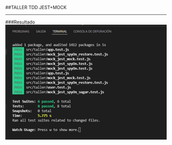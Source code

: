 ##TALLER TDD JEST+MOCK

------------

###Resultado
![](https://github.com/camilomonje/Taller_TDD_JEST-MOCK/blob/master/captura/Captura.JPG?raw=true)
